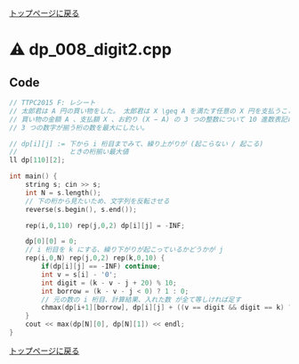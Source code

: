 <!-- mathjax config similar to math.stackexchange -->
<script type="text/x-mathjax-config">
  MathJax.Hub.Config({ tex2jax: { inlineMath: [ ['$','$'] ] } });
</script>
<script type="text/javascript"
  src="http://cdn.mathjax.org/mathjax/latest/MathJax.js?config=TeX-AMS_HTML">
</script>
<meta http-equiv="X-UA-Compatible" CONTENT="IE=EmulateIE7" />

<script type="text/javascript" src="https://cdnjs.cloudflare.com/ajax/libs/jquery/3.4.1/jquery.min.js"></script>
<link rel="stylesheet" href="../css/copy-button.css" />
<script type="text/javascript" src="../js/balloons.js"></script>
<script type="text/javascript" src="../js/copy-button.js"></script>



[トップページに戻る](../index.html)

# :warning: dp\_008\_digit2.cpp

## Code

```cpp
// TTPC2015 F: レシート
// 太郎君は A 円の買い物をした。 太郎君は X \geq A を満たす任意の X 円を支払うことができる。
// 買い物の金額 A 、支払額 X 、お釣り (X − A) の 3 つの整数について 10 進数表記にしたとき、
// 3 つの数字が揃う桁の数を最大にしたい。

// dp[i][j] := 下から i 桁目までみて、繰り上がりが (起こらない / 起こる)
//             ときの桁揃い最大値
ll dp[110][2];

int main() {
    string s; cin >> s;
    int N = s.length();
    // 下の桁から見たいため、文字列を反転させる
    reverse(s.begin(), s.end());

    rep(i,0,110) rep(j,0,2) dp[i][j] = -INF;

    dp[0][0] = 0;
    // i 桁目を k にする、繰り下がりが起こっているかどうかが j
    rep(i,0,N) rep(j,0,2) rep(k,0,10) {
        if(dp[i][j] == -INF) continue;
        int v = s[i] - '0';
        int digit = (k - v - j + 20) % 10;
        int borrow = (k - v - j < 0) ? 1 : 0;
        // 元の数の i 桁目、計算結果、入れた数 が全て等しければ足す
        chmax(dp[i+1][borrow], dp[i][j] + ((v == digit && digit == k) ? 1 : 0));
    }
    cout << max(dp[N][0], dp[N][1]) << endl;
}
```

[トップページに戻る](../index.html)
